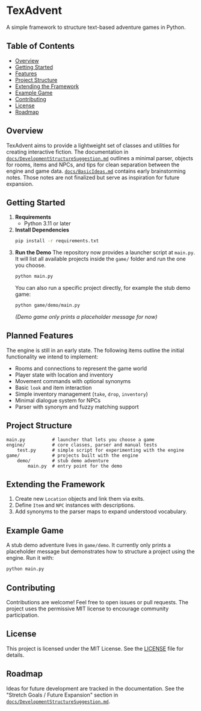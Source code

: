 # TexAdvent

A simple framework to structure text-based adventure games in Python.

## Table of Contents

- [Overview](#overview)
- [Getting Started](#getting-started)
- [Features](#features)
- [Project Structure](#project-structure)
- [Extending the Framework](#extending-the-framework)
- [Example Game](#example-game)
- [Contributing](#contributing)
- [License](#license)
- [Roadmap](#roadmap)

## Overview

TexAdvent aims to provide a lightweight set of classes and utilities for creating interactive fiction. The documentation in [`docs/DevelopmentStructureSuggestion.md`](docs/DevelopmentStructureSuggestion.md) outlines a minimal parser, objects for rooms, items and NPCs, and tips for clean separation between the engine and game data. [`docs/BasicIdeas.md`](docs/BasicIdeas.md) contains early brainstorming notes. Those notes are not finalized but serve as inspiration for future expansion.

## Getting Started

1. **Requirements**
   - Python 3.11 or later
2. **Install Dependencies**
   ```bash
   pip install -r requirements.txt
   ```
3. **Run the Demo**
   The repository now provides a launcher script at `main.py`. It will list all
   available projects inside the `game/` folder and run the one you choose.
   ```bash
   python main.py
   ```
   You can also run a specific project directly, for example the stub demo game:
   ```bash
   python game/demo/main.py
   ```
   *(Demo game only prints a placeholder message for now)*

## Planned Features

The engine is still in an early state. The following items outline the
initial functionality we intend to implement:

- Rooms and connections to represent the game world
- Player state with location and inventory
- Movement commands with optional synonyms
- Basic `look` and item interaction
- Simple inventory management (`take`, `drop`, `inventory`)
- Minimal dialogue system for NPCs
- Parser with synonym and fuzzy matching support

## Project Structure

```
main.py          # launcher that lets you choose a game
engine/          # core classes, parser and manual tests
    test.py      # simple script for experimenting with the engine
game/            # projects built with the engine
    demo/        # stub demo adventure
        main.py  # entry point for the demo
```

## Extending the Framework

1. Create new `Location` objects and link them via exits.
2. Define `Item` and `NPC` instances with descriptions.
3. Add synonyms to the parser maps to expand understood vocabulary.

## Example Game

A stub demo adventure lives in `game/demo`. It currently only prints a
placeholder message but demonstrates how to structure a project using the
engine. Run it with:

```bash
python main.py
```

## Contributing

Contributions are welcome! Feel free to open issues or pull requests. The project uses the permissive MIT license to encourage community participation.

## License

This project is licensed under the MIT License. See the [LICENSE](LICENSE) file for details.

## Roadmap

Ideas for future development are tracked in the documentation. See the "Stretch Goals / Future Expansion" section in [`docs/DevelopmentStructureSuggestion.md`](docs/DevelopmentStructureSuggestion.md).

